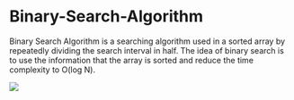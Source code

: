 # Binary-Search-Algorithm
<p>
Binary Search Algorithm is a searching algorithm used in a sorted array by repeatedly dividing the search interval in half. The idea of binary search is to use the information that the array is sorted and reduce the time complexity to O(log N). 

</p>
<img src="https://media.geeksforgeeks.org/wp-content/uploads/20240506155201/binnary-search-.webp">

